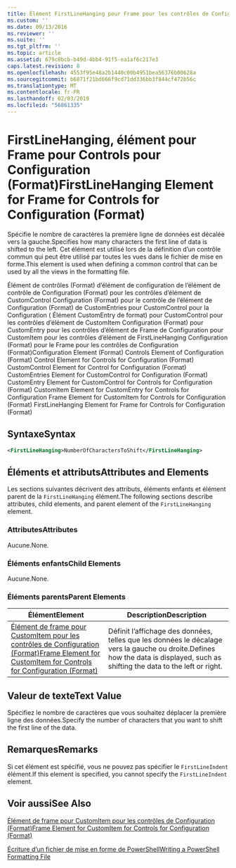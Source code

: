 ```yaml
---
title: Élément FirstLineHanging pour Frame pour les contrôles de Configuration (Format) | Microsoft Docs
ms.custom: ''
ms.date: 09/13/2016
ms.reviewer: ''
ms.suite: ''
ms.tgt_pltfrm: ''
ms.topic: article
ms.assetid: 679c8bcb-b49d-4bb4-91f5-ea1af6c217e3
caps.latest.revision: 8
ms.openlocfilehash: 4553f95e48a2b1440c00b4951bea56376b00628a
ms.sourcegitcommit: b6871f21bd666f9cd71dd336bb3f844cf472b56c
ms.translationtype: MT
ms.contentlocale: fr-FR
ms.lasthandoff: 02/03/2019
ms.locfileid: "56861335"
---
```

# <a name="firstlinehanging-element-for-frame-for-controls-for-configuration-format"></a><span data-ttu-id="8e0e9-102">FirstLineHanging, élément pour Frame pour Controls pour Configuration (Format)</span><span class="sxs-lookup"><span data-stu-id="8e0e9-102">FirstLineHanging Element for Frame for Controls for Configuration (Format)</span></span>

<span data-ttu-id="8e0e9-103">Spécifie le nombre de caractères la première ligne de données est décalée vers la gauche.</span><span class="sxs-lookup"><span data-stu-id="8e0e9-103">Specifies how many characters the first line of data is shifted to the left.</span></span> <span data-ttu-id="8e0e9-104">Cet élément est utilisé lors de la définition d’un contrôle commun qui peut être utilisé par toutes les vues dans le fichier de mise en forme.</span><span class="sxs-lookup"><span data-stu-id="8e0e9-104">This element is used when defining a common control that can be used by all the views in the formatting file.</span></span>

<span data-ttu-id="8e0e9-105">Élément de contrôles (Format) d’élément de configuration de l’élément de contrôle de Configuration (Format) pour les contrôles d’élément de CustomControl Configuration (Format) pour le contrôle de l’élément de Configuration (Format) de CustomEntries pour CustomControl pour la Configuration ( Élément CustomEntry de format) pour CustomControl pour les contrôles d’élément de CustomItem Configuration (Format) pour CustomEntry pour les contrôles d’élément de Frame de Configuration pour CustomItem pour les contrôles d’élément de FirstLineHanging Configuration (Format) pour le Frame pour les contrôles de Configuration (Format)</span><span class="sxs-lookup"><span data-stu-id="8e0e9-105">Configuration Element (Format) Controls Element of Configuration (Format) Control Element for Controls for Configuration (Format) CustomControl Element for Control for Configuration (Format) CustomEntries Element for CustomControl for Configuration (Format) CustomEntry Element for CustomControl for Controls for Configuration (Format) CustomItem Element for CustomEntry for Controls for Configuration Frame Element for CustomItem for Controls for Configuration (Format) FirstLineHanging Element for Frame for Controls for Configuration (Format)</span></span>

## <a name="syntax"></a><span data-ttu-id="8e0e9-106">Syntaxe</span><span class="sxs-lookup"><span data-stu-id="8e0e9-106">Syntax</span></span>

```xml
<FirstLineHanging>NumberOfCharactersToShift</FirstLineHanging>
```

## <a name="attributes-and-elements"></a><span data-ttu-id="8e0e9-107">Éléments et attributs</span><span class="sxs-lookup"><span data-stu-id="8e0e9-107">Attributes and Elements</span></span>

<span data-ttu-id="8e0e9-108">Les sections suivantes décrivent des attributs, éléments enfants et élément parent de la `FirstLineHanging` élément.</span><span class="sxs-lookup"><span data-stu-id="8e0e9-108">The following sections describe attributes, child elements, and parent element of the `FirstLineHanging` element.</span></span>

### <a name="attributes"></a><span data-ttu-id="8e0e9-109">Attributes</span><span class="sxs-lookup"><span data-stu-id="8e0e9-109">Attributes</span></span>

<span data-ttu-id="8e0e9-110">Aucune.</span><span class="sxs-lookup"><span data-stu-id="8e0e9-110">None.</span></span>

### <a name="child-elements"></a><span data-ttu-id="8e0e9-111">Éléments enfants</span><span class="sxs-lookup"><span data-stu-id="8e0e9-111">Child Elements</span></span>

<span data-ttu-id="8e0e9-112">Aucune.</span><span class="sxs-lookup"><span data-stu-id="8e0e9-112">None.</span></span>

### <a name="parent-elements"></a><span data-ttu-id="8e0e9-113">Éléments parents</span><span class="sxs-lookup"><span data-stu-id="8e0e9-113">Parent Elements</span></span>

|<span data-ttu-id="8e0e9-114">Élément</span><span class="sxs-lookup"><span data-stu-id="8e0e9-114">Element</span></span>|<span data-ttu-id="8e0e9-115">Description</span><span class="sxs-lookup"><span data-stu-id="8e0e9-115">Description</span></span>|
|-------------|-----------------|
|[<span data-ttu-id="8e0e9-116">Élément de frame pour CustomItem pour les contrôles de Configuration (Format)</span><span class="sxs-lookup"><span data-stu-id="8e0e9-116">Frame Element for CustomItem for Controls for Configuration (Format)</span></span>](./frame-element-for-customitem-for-controls-for-configuration-format.md)|<span data-ttu-id="8e0e9-117">Définit l’affichage des données, telles que les données le décalage vers la gauche ou droite.</span><span class="sxs-lookup"><span data-stu-id="8e0e9-117">Defines how the data is displayed, such as shifting the data to the left or right.</span></span>|

## <a name="text-value"></a><span data-ttu-id="8e0e9-118">Valeur de texte</span><span class="sxs-lookup"><span data-stu-id="8e0e9-118">Text Value</span></span>

<span data-ttu-id="8e0e9-119">Spécifiez le nombre de caractères que vous souhaitez déplacer la première ligne des données.</span><span class="sxs-lookup"><span data-stu-id="8e0e9-119">Specify the number of characters that you want to shift the first line of the data.</span></span>

## <a name="remarks"></a><span data-ttu-id="8e0e9-120">Remarques</span><span class="sxs-lookup"><span data-stu-id="8e0e9-120">Remarks</span></span>

<span data-ttu-id="8e0e9-121">Si cet élément est spécifié, vous ne pouvez pas spécifier le `FirstLineIndent` élément.</span><span class="sxs-lookup"><span data-stu-id="8e0e9-121">If this element is specified, you cannot specify the `FirstLineIndent` element.</span></span>

## <a name="see-also"></a><span data-ttu-id="8e0e9-122">Voir aussi</span><span class="sxs-lookup"><span data-stu-id="8e0e9-122">See Also</span></span>

[<span data-ttu-id="8e0e9-123">Élément de frame pour CustomItem pour les contrôles de Configuration (Format)</span><span class="sxs-lookup"><span data-stu-id="8e0e9-123">Frame Element for CustomItem for Controls for Configuration (Format)</span></span>](./frame-element-for-customitem-for-controls-for-configuration-format.md)

[<span data-ttu-id="8e0e9-124">Écriture d’un fichier de mise en forme de PowerShell</span><span class="sxs-lookup"><span data-stu-id="8e0e9-124">Writing a PowerShell Formatting File</span></span>](./writing-a-powershell-formatting-file.md)
